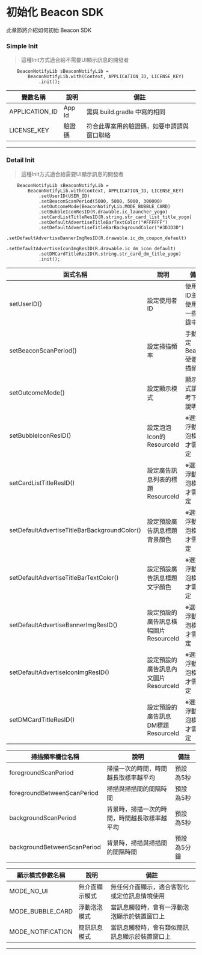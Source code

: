 
初始化 Beacon SDK
======
此章節將介紹如何初始 Beacon SDK

### Simple Init

>這種Init方式適合給不需要UI顯示訊息的開發者 

```
    BeaconNotifyLib sBeaconNotifyLib = 
        BeaconNotifyLib.with(Context, APPLICATION_ID, LICENSE_KEY)
            .init();
```

| 變數名稱           | 說明     | 備註                    |
| -------------- | ------ | --------------------- |
| APPLICATION_ID | App Id | 需與 build.gradle 中寫的相同 |
| LICENSE_KEY    | 驗證碼    | 符合此專案用的驗證碼，如要申請請與窗口聯絡 |

***



### Detail Init

>這種Init方式適合給需要UI顯示訊息的開發者 

```
    BeaconNotifyLib sBeaconNotifyLib = 
        BeaconNotifyLib.with(Context, APPLICATION_ID, LICENSE_KEY)
            .setUserID(USER_ID)
            .setBeaconScanPeriod(5000, 5000, 5000, 300000)   
            .setOutcomeMode(BeaconNotifyLib.MODE_BUBBLE_CARD)
            .setBubbleIconResID(R.drawable.ic_launcher_yogo)
            .setCardListTitleResID(R.string.str_card_list_title_yogo)
            .setDefaultAdvertiseTitleBarTextColor("#FFFFFF")
            .setDefaultAdvertiseTitleBarBackgroundColor("#3D3D3D")
            .setDefaultAdvertiseBannerImgResID(R.drawable.ic_dm_coupon_default)
            .setDefaultAdvertiseIconImgResID(R.drawable.ic_dm_icon_default)
            .setDMCardTitleResID(R.string.str_card_dm_title_yogo)
            .init();
```

| 函式名稱                                     | 說明                      | 備註               |
| ---------------------------------------- | ----------------------- | ---------------- |
| setUserID()                              | 設定使用者ID                 | 使用者ID主要使用於一些紀錄中  |
| setBeaconScanPeriod()                    | 設定掃描頻率                  | 手動設定Beacon硬體掃描頻率 |
| setOutcomeMode()                         | 設定顯示模式                  | 顯示模式請參考下方說明      |
| setBubbleIconResID()                     | 設定泡泡Icon的ResourceId     | ※選擇浮動泡泡模式才需設定    |
| setCardListTitleResID()                  | 設定廣告訊息列表的標題ResourceId   | ※選擇浮動泡泡模式才需設定    |
| setDefaultAdvertiseTitleBarBackgroundColor() | 設定預設廣告訊息標題背景顏色          | ※選擇浮動泡泡模式才需設定    |
| setDefaultAdvertiseTitleBarTextColor()   | 設定預設廣告訊息標題文字顏色          | ※選擇浮動泡泡模式才需設定    |
| setDefaultAdvertiseBannerImgResID()      | 設定預設的廣告訊息橫幅圖片ResourceId | ※選擇浮動泡泡模式才需設定    |
| setDefaultAdvertiseIconImgResID()        | 設定預設的廣告訊息內文圖片ResourceId | ※選擇浮動泡泡模式才需設定    |
| setDMCardTitleResID()                    | 設定預設的廣告訊息DM標題ResourceId | ※選擇浮動泡泡模式才需設定    |

| 掃描頻率欄位名稱                    | 說明                     | 備註     |
| --------------------------- | ---------------------- | ------ |
| foregroundScanPeriod        | 掃描一次的時間，時間越長取樣率越平均     | 預設為5秒  |
| foregroundBetweenScanPeriod | 掃描與掃描間的間隔時間            | 預設為5秒  |
| backgroundScanPeriod        | 背景時，掃描一次的時間，時間越長取樣率越平均 | 預設為5秒  |
| backgroundBetweenScanPeriod | 背景時，掃描與掃描間的間隔時間        | 預設為5分鐘 |

| 顯示模式參數名稱          | 說明      | 備註                      |
| ----------------- | ------- | ----------------------- |
| MODE_NO_UI        | 無介面顯示模式 | 無任何介面顯示，適合客製化或定位訊息情境使用  |
| MODE_BUBBLE_CARD  | 浮動泡泡模式  | 當訊息觸發時，會有一浮動泡泡顯示於裝置窗口上  |
| MODE_NOTIFICATION | 簡訊訊息模式  | 當訊息觸發時，會有類似簡訊訊息顯示於裝置窗口上 |

***
